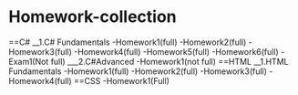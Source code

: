 # Homework-collection
==C#
__1.C# Fundamentals
-Homework1(full)
-Homework2(full)
-Homework3(full)
-Homework4(full)
-Homework5(full)
-Homework6(full)
-Exam1(Not full)
___2.C#Advanced
-Homework1(not full)
==HTML
__1.HTML Fundamentals
-Homework1(full)
-Homework2(full)
-Homework3(full)
-Homework4(full)
==CSS
-Homework1(Full)
